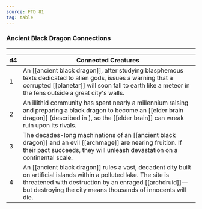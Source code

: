 ```yaml
---
source: FTD 81
tag: table
---
```


### Ancient Black Dragon Connections
---
|d4|Connected Creatures|
|----|------------|
|1|An [[ancient black dragon]], after studying blasphemous texts dedicated to alien gods, issues a warning that a corrupted [[planetar]] will soon fall to earth like a meteor in the fens outside a great city's walls.|
|2|An illithid community has spent nearly a millennium raising and preparing a black dragon to become an [[elder brain dragon]] (described in ), so the [[elder brain]] can wreak ruin upon its rivals.|
|3|The decades-long machinations of an [[ancient black dragon]] and an evil [[archmage]] are nearing fruition. If their pact succeeds, they will unleash devastation on a continental scale.|
|4|An [[ancient black dragon]] rules a vast, decadent city built on artificial islands within a polluted lake. The site is threatened with destruction by an enraged [[archdruid]]—but destroying the city means thousands of innocents will die.|
